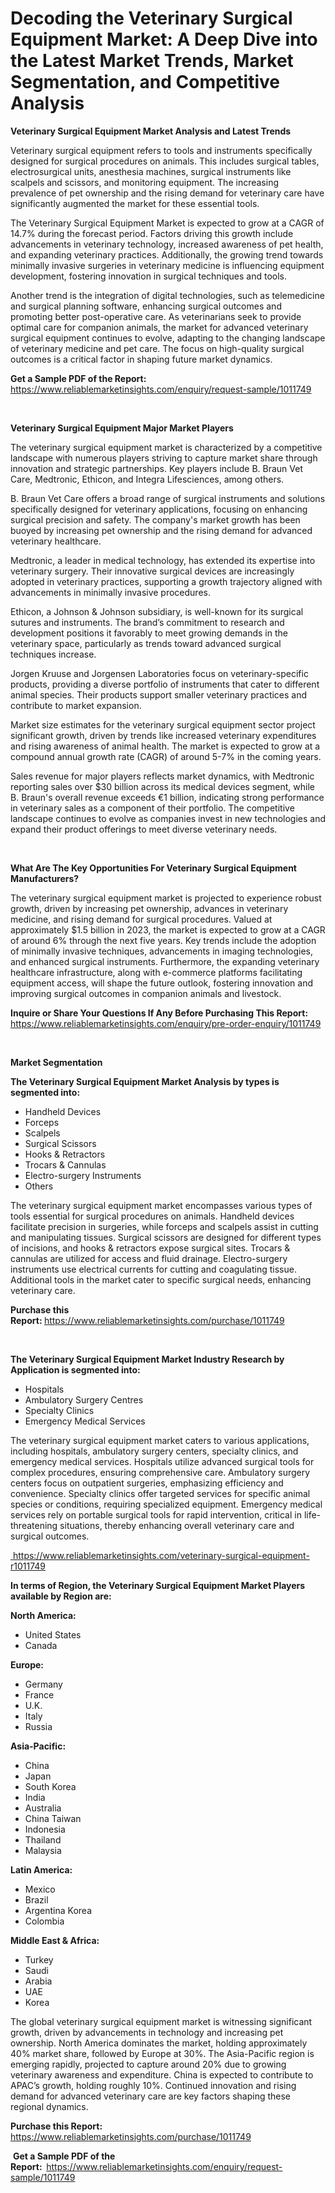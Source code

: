 <p><h1>Decoding the Veterinary Surgical Equipment Market: A Deep Dive into the Latest Market Trends, Market Segmentation, and Competitive Analysis</h1></p><p><strong>Veterinary Surgical Equipment Market Analysis and Latest Trends</strong></p>
<p><p>Veterinary surgical equipment refers to tools and instruments specifically designed for surgical procedures on animals. This includes surgical tables, electrosurgical units, anesthesia machines, surgical instruments like scalpels and scissors, and monitoring equipment. The increasing prevalence of pet ownership and the rising demand for veterinary care have significantly augmented the market for these essential tools. </p><p>The Veterinary Surgical Equipment Market is expected to grow at a CAGR of 14.7% during the forecast period. Factors driving this growth include advancements in veterinary technology, increased awareness of pet health, and expanding veterinary practices. Additionally, the growing trend towards minimally invasive surgeries in veterinary medicine is influencing equipment development, fostering innovation in surgical techniques and tools. </p><p>Another trend is the integration of digital technologies, such as telemedicine and surgical planning software, enhancing surgical outcomes and promoting better post-operative care. As veterinarians seek to provide optimal care for companion animals, the market for advanced veterinary surgical equipment continues to evolve, adapting to the changing landscape of veterinary medicine and pet care. The focus on high-quality surgical outcomes is a critical factor in shaping future market dynamics.</p></p>
<p><strong>Get a Sample PDF of the Report:&nbsp;</strong> <a href="https://www.reliablemarketinsights.com/enquiry/request-sample/1011749?utm_campaign=2280&utm_medium=2&utm_source=Github&utm_content=ia&utm_term=18042025&utm_id=veterinary-surgical-equipment">https://www.reliablemarketinsights.com/enquiry/request-sample/1011749</a></p>
<p>&nbsp;</p>
<p><strong>Veterinary Surgical Equipment Major Market Players</strong></p>
<p><p>The veterinary surgical equipment market is characterized by a competitive landscape with numerous players striving to capture market share through innovation and strategic partnerships. Key players include B. Braun Vet Care, Medtronic, Ethicon, and Integra Lifesciences, among others.</p><p>B. Braun Vet Care offers a broad range of surgical instruments and solutions specifically designed for veterinary applications, focusing on enhancing surgical precision and safety. The company's market growth has been buoyed by increasing pet ownership and the rising demand for advanced veterinary healthcare.</p><p>Medtronic, a leader in medical technology, has extended its expertise into veterinary surgery. Their innovative surgical devices are increasingly adopted in veterinary practices, supporting a growth trajectory aligned with advancements in minimally invasive procedures. </p><p>Ethicon, a Johnson & Johnson subsidiary, is well-known for its surgical sutures and instruments. The brand’s commitment to research and development positions it favorably to meet growing demands in the veterinary space, particularly as trends toward advanced surgical techniques increase.</p><p>Jorgen Kruuse and Jorgensen Laboratories focus on veterinary-specific products, providing a diverse portfolio of instruments that cater to different animal species. Their products support smaller veterinary practices and contribute to market expansion.</p><p>Market size estimates for the veterinary surgical equipment sector project significant growth, driven by trends like increased veterinary expenditures and rising awareness of animal health. The market is expected to grow at a compound annual growth rate (CAGR) of around 5-7% in the coming years.</p><p>Sales revenue for major players reflects market dynamics, with Medtronic reporting sales over $30 billion across its medical devices segment, while B. Braun's overall revenue exceeds €1 billion, indicating strong performance in veterinary sales as a component of their portfolio. The competitive landscape continues to evolve as companies invest in new technologies and expand their product offerings to meet diverse veterinary needs.</p></p>
<p>&nbsp;</p>
<p><strong>What Are The Key Opportunities For Veterinary Surgical Equipment Manufacturers?</strong></p>
<p><p>The veterinary surgical equipment market is projected to experience robust growth, driven by increasing pet ownership, advances in veterinary medicine, and rising demand for surgical procedures. Valued at approximately $1.5 billion in 2023, the market is expected to grow at a CAGR of around 6% through the next five years. Key trends include the adoption of minimally invasive techniques, advancements in imaging technologies, and enhanced surgical instruments. Furthermore, the expanding veterinary healthcare infrastructure, along with e-commerce platforms facilitating equipment access, will shape the future outlook, fostering innovation and improving surgical outcomes in companion animals and livestock.</p></p>
<p><strong>Inquire or Share Your Questions If Any Before Purchasing This Report:</strong> <a href="https://www.reliablemarketinsights.com/enquiry/pre-order-enquiry/1011749?utm_campaign=2280&utm_medium=2&utm_source=Github&utm_content=ia&utm_term=18042025&utm_id=veterinary-surgical-equipment">https://www.reliablemarketinsights.com/enquiry/pre-order-enquiry/1011749</a></p>
<p>&nbsp;</p>
<p><strong>Market Segmentation</strong></p>
<p><strong>The Veterinary Surgical Equipment Market Analysis by types is segmented into:</strong></p>
<p><ul><li>Handheld Devices</li><li>Forceps</li><li>Scalpels</li><li>Surgical Scissors</li><li>Hooks & Retractors</li><li>Trocars & Cannulas</li><li>Electro-surgery Instruments</li><li>Others</li></ul></p>
<p><p>The veterinary surgical equipment market encompasses various types of tools essential for surgical procedures on animals. Handheld devices facilitate precision in surgeries, while forceps and scalpels assist in cutting and manipulating tissues. Surgical scissors are designed for different types of incisions, and hooks & retractors expose surgical sites. Trocars & cannulas are utilized for access and fluid drainage. Electro-surgery instruments use electrical currents for cutting and coagulating tissue. Additional tools in the market cater to specific surgical needs, enhancing veterinary care.</p></p>
<p><strong>Purchase this Report:&nbsp;</strong><a href="https://www.reliablemarketinsights.com/purchase/1011749?utm_campaign=2280&utm_medium=2&utm_source=Github&utm_content=ia&utm_term=18042025&utm_id=veterinary-surgical-equipment">https://www.reliablemarketinsights.com/purchase/1011749</a></p>
<p>&nbsp;</p>
<p><strong>The Veterinary Surgical Equipment Market Industry Research by Application is segmented into:</strong></p>
<p><ul><li>Hospitals</li><li>Ambulatory Surgery Centres</li><li>Specialty Clinics</li><li>Emergency Medical Services</li></ul></p>
<p><p>The veterinary surgical equipment market caters to various applications, including hospitals, ambulatory surgery centers, specialty clinics, and emergency medical services. Hospitals utilize advanced surgical tools for complex procedures, ensuring comprehensive care. Ambulatory surgery centers focus on outpatient surgeries, emphasizing efficiency and convenience. Specialty clinics offer targeted services for specific animal species or conditions, requiring specialized equipment. Emergency medical services rely on portable surgical tools for rapid intervention, critical in life-threatening situations, thereby enhancing overall veterinary care and surgical outcomes.</p></p>
<p><a href="https://www.reliablemarketinsights.com/veterinary-surgical-equipment-r1011749?utm_campaign=2280&utm_medium=2&utm_source=Github&utm_content=ia&utm_term=18042025&utm_id=veterinary-surgical-equipment">&nbsp;https://www.reliablemarketinsights.com/veterinary-surgical-equipment-r1011749</a></p>
<p><strong>In terms of Region, the Veterinary Surgical Equipment Market Players available by Region are:</strong></p>
<p>
    <p> <strong> North America: </strong>
        <ul>
            <li>United States</li>
            <li>Canada</li>
        </ul>
        </p> 
    <p> <strong> Europe: </strong>
        <ul>
            <li>Germany</li>
            <li>France</li>
            <li>U.K.</li>
            <li>Italy</li>
            <li>Russia</li>
        </ul>
        </p> 
    <p> <strong> Asia-Pacific: </strong>
        <ul>
            <li>China</li>
            <li>Japan</li>
            <li>South Korea</li>
            <li>India</li>
            <li>Australia</li>
            <li>China Taiwan</li>
            <li>Indonesia</li>
            <li>Thailand</li>
            <li>Malaysia</li>
        </ul>
        </p> 
    <p> <strong> Latin America: </strong>
        <ul>
            <li>Mexico</li>
            <li>Brazil</li>
            <li>Argentina Korea</li>
            <li>Colombia</li>
        </ul>
        </p> 
    <p> <strong> Middle East & Africa: </strong>
        <ul>
            <li>Turkey</li>
            <li>Saudi</li>
            <li>Arabia</li>
            <li>UAE</li>
            <li>Korea</li>
        </ul>
    </p>
    </p>
<p><p>The global veterinary surgical equipment market is witnessing significant growth, driven by advancements in technology and increasing pet ownership. North America dominates the market, holding approximately 40% market share, followed by Europe at 30%. The Asia-Pacific region is emerging rapidly, projected to capture around 20% due to growing veterinary awareness and expenditure. China is expected to contribute to APAC’s growth, holding roughly 10%. Continued innovation and rising demand for advanced veterinary care are key factors shaping these regional dynamics.</p></p>
<p><strong>Purchase this Report: </strong><a href="https://www.reliablemarketinsights.com/purchase/1011749?utm_campaign=2280&utm_medium=2&utm_source=Github&utm_content=ia&utm_term=18042025&utm_id=veterinary-surgical-equipment">https://www.reliablemarketinsights.com/purchase/1011749</a></p>
<p>&nbsp;<strong>Get a Sample PDF of the Report:&nbsp;&nbsp;</strong><a href="https://www.reliablemarketinsights.com/enquiry/request-sample/1011749?utm_campaign=2280&utm_medium=2&utm_source=Github&utm_content=ia&utm_term=18042025&utm_id=veterinary-surgical-equipment">https://www.reliablemarketinsights.com/enquiry/request-sample/1011749</a></p>
<p><strong></strong></p>
<p><p></p><p></p><p></p></p>